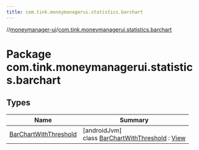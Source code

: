 ```yaml
---
title: com.tink.moneymanagerui.statistics.barchart
---
```

//[moneymanager-ui](../../index.html)/[com.tink.moneymanagerui.statistics.barchart](index.html)



# Package com.tink.moneymanagerui.statistics.barchart



## Types


| Name | Summary |
|---|---|
| [BarChartWithThreshold](-bar-chart-with-threshold/index.html) | [androidJvm]<br>class [BarChartWithThreshold](-bar-chart-with-threshold/index.html) : [View](https://developer.android.com/reference/kotlin/android/view/View.html) |


